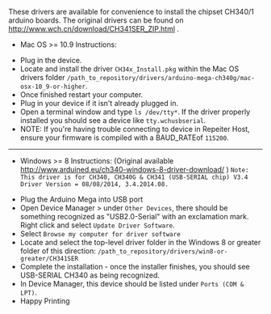 These drivers are available for convenience to install the chipset CH340/1 arduino boards. The original drivers can be found on http://www.wch.cn/download/CH341SER_ZIP.html .


* Mac OS >= 10.9 Instructions:
- Plug in the device.
- Locate and install the driver `CH34x_Install.pkg` within the Mac OS drivers folder `/path_to_repository/drivers/arduino-mega-ch340g/mac-osx-10_9-or-higher`.
- Once finished restart your computer.
- Plug in your device if it isn't already plugged in.
- Open a terminal window and type `ls /dev/tty*`. If the driver properly installed you should see a device like `tty.wchusbserial`. 
- NOTE: If you're having trouble connecting to device in Repeiter Host, ensure your firmware is compiled with a BAUD_RATEof `115200`. 

---

* Windows >= 8 Instructions: (Original available http://www.arduined.eu/ch340-windows-8-driver-download/ )
`Note: This driver is for CH340, CH340G & CH341 (USB-SERIAL chip) V3.4 Driver Version = 08/08/2014, 3.4.2014.08.`
- Plug the Arduino Mega into USB port
- Open Device Manager > under `Other Devices`, there should be something recognized as "USB2.0-Serial" with an exclamation mark. Right click and select `Update Driver Software`.
- Select `Browse my computer for driver software`
- Locate and select the top-level driver folder in the Windows 8 or greater folder of this direction: `/path_to_repository/drivers/win8-or-greater/CH341SER`
- Complete the installation - once the installer finishes, you should see USB-SERIAL CH340 as being recognized.
- In Device Manager, this device should be listed under `Ports (COM & LPT)`.
- Happy Printing
